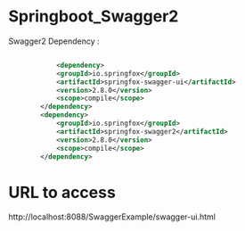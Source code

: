 # Springboot_Swagger2

Swagger2 Dependency :

```xml

    		<dependency>
			<groupId>io.springfox</groupId>
			<artifactId>springfox-swagger-ui</artifactId>
			<version>2.8.0</version>
			<scope>compile</scope>
		</dependency>
		<dependency>
			<groupId>io.springfox</groupId>
			<artifactId>springfox-swagger2</artifactId>
			<version>2.8.0</version>
			<scope>compile</scope>
		</dependency>

```

# URL to access 

  http://localhost:8088/SwaggerExample/swagger-ui.html
